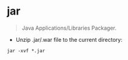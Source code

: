 # jar

> Java Applications/Libraries Packager.

- Unzip .jar/.war file to the current directory:

`jar -xvf *.jar`
